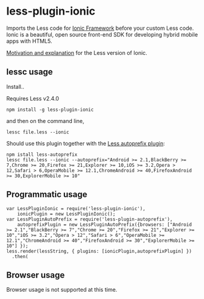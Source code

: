 less-plugin-ionic
========================

Imports the Less code for [Ionic Framework](http://ionicframework.com/) before your custom Less code. Ionic is a beautiful, open source front-end SDK for developing hybrid mobile apps with HTML5. 

<a href="http://bassjobsen.weblogs.fm/less-ionic-framework/">Motivation and explanation</a> for the Less version of Ionic.

## lessc usage

Install..

Requires Less v2.4.0

```
npm install -g less-plugin-ionic
```

and then on the command line,

```
lessc file.less --ionic
```

Should use this plugin together with the <a href="https://github.com/less/less-plugin-autoprefix">Less autoprefix plugin</a>:
```
npm istall less-autoprefix
lessc file.less --ionic --autoprefix="Android >= 2.1,BlackBerry >= 7,Chrome >= 20,Firefox >= 21,Explorer >= 10,iOS >= 3.2,Opera > 12,Safari > 6,OperaMobile >= 12.1,ChromeAndroid >= 40,FirefoxAndroid >= 30,ExplorerMobile >= 10" 

```

## Programmatic usage

```
var LessPluginIonic = require('less-plugin-ionic'),
    ionicPlugin = new LessPluginIonic();
var LessPluginAutoPrefix = require('less-plugin-autoprefix'),
    autoprefixPlugin = new LessPluginAutoPrefix({browsers: ["Android >= 2.1","BlackBerry >= 7","Chrome >= 20","Firefox >= 21","Explorer >= 10","iOS >= 3.2","Opera > 12","Safari > 6","OperaMobile >= 12.1","ChromeAndroid >= 40","FirefoxAndroid >= 30","ExplorerMobile >= 10"] });  
less.render(lessString, { plugins: [ionicPlugin,autoprefixPlugin] })
  .then(
```

## Browser usage

Browser usage is not supported at this time.
